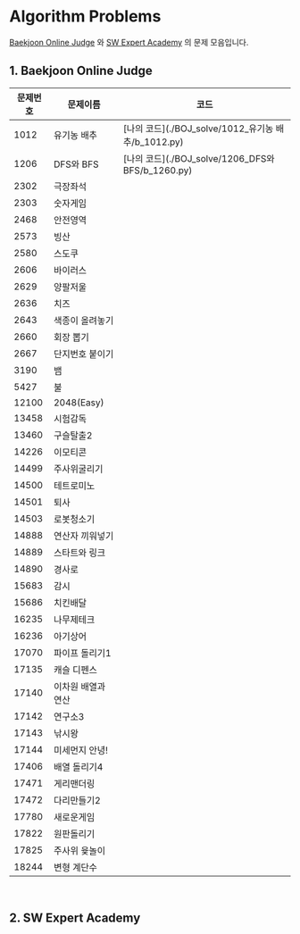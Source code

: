 # Algorithm Problems

[Baekjoon Online Judge](https://www.acmicpc.net/) 와 [SW Expert Academy](https://swexpertacademy.com/main/main.do) 의 문제 모음입니다. 



## 1. Baekjoon Online Judge

| 문제번호 | 문제이름           | 코드                                                |
| -------- | ------------------ | --------------------------------------------------- |
| 1012     | 유기농 배추        | [나의 코드](./BOJ_solve/1012_유기농 배추/b_1012.py) |
| 1206     | DFS와 BFS          | [나의 코드](./BOJ_solve/1206_DFS와 BFS/b_1260.py)   |
| 2302     | 극장좌석           |                                                     |
| 2303     | 숫자게임           |                                                     |
| 2468     | 안전영역           |                                                     |
| 2573     | 빙산               |                                                     |
| 2580     | 스도쿠             |                                                     |
| 2606     | 바이러스           |                                                     |
| 2629     | 양팔저울           |                                                     |
| 2636     | 치즈               |                                                     |
| 2643     | 색종이 올려놓기    |                                                     |
| 2660     | 회장 뽑기          |                                                     |
| 2667     | 단지번호 붙이기    |                                                     |
| 3190     | 뱀                 |                                                     |
| 5427     | 불                 |                                                     |
| 12100    | 2048(Easy)         |                                                     |
| 13458    | 시험감독           |                                                     |
| 13460    | 구슬탈출2          |                                                     |
| 14226    | 이모티콘           |                                                     |
| 14499    | 주사위굴리기       |                                                     |
| 14500    | 테트로미노         |                                                     |
| 14501    | 퇴사               |                                                     |
| 14503    | 로봇청소기         |                                                     |
| 14888    | 연산자 끼워넣기    |                                                     |
| 14889    | 스타트와 링크      |                                                     |
| 14890    | 경사로             |                                                     |
| 15683    | 감시               |                                                     |
| 15686    | 치킨배달           |                                                     |
| 16235    | 나무제테크         |                                                     |
| 16236    | 아기상어           |                                                     |
| 17070    | 파이프 돌리기1     |                                                     |
| 17135    | 캐슬 디펜스        |                                                     |
| 17140    | 이차원 배열과 연산 |                                                     |
| 17142    | 연구소3            |                                                     |
| 17143    | 낚시왕             |                                                     |
| 17144    | 미세먼지 안녕!     |                                                     |
| 17406    | 배열 돌리기4       |                                                     |
| 17471    | 게리맨더링         |                                                     |
| 17472    | 다리만들기2        |                                                     |
| 17780    | 새로운게임         |                                                     |
| 17822    | 원판돌리기         |                                                     |
| 17825    | 주사위 윷놀이      |                                                     |
| 18244    | 변형 계단수        |                                                     |

​	

## 2. SW Expert Academy 